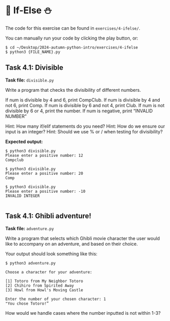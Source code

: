 # 🌷 If-Else ⛄
The code for this exercise can be found in `exercises/4-ifelse/`.

You can manually run your code by clicking the play button, or:
```
$ cd ~/Desktop/2024-autumn-python-intro/exercises/4-ifelse
$ python3 {FILE_NAME}.py
```

## Task 4.1: Divisible
**Task file:** `divisible.py`

Write a program that checks the divisibility of different numbers. 

If num is divisible by 4 and 6, print CompClub.
If num is divisible by 4 and not 6, print Comp.
If num is divisible by 6 and not 4, print Club.
If num is not divisible by 6 or 4, print the number.
If num is negative, print “INVALID NUMBER”

Hint: How many if/elif statements do you need?
Hint: How do we ensure our input is an integer?
Hint: Should we use % or / when testing for divisibility?

**Expected output:**
```
$ python3 divisible.py
Please enter a positive number: 12
Compclub 

$ python3 divisible.py
Please enter a positive number: 20
Comp

$ python3 divisible.py
Please enter a positive number: -10
INVALID INTEGER


```
## Task 4.1: Ghibli adventure!
**Task file:** `adventure.py`

Write a program that selects which Ghibli movie character the user would like to accompany on an adventure, and based on their choice.

Your output should look something like this:
```
$ python3 adventure.py

Choose a character for your adventure:

[1] Totoro from My Neighbor Totoro
[2] Chihiro from Spirited Away
[3] Howl from Howl's Moving Castle

Enter the number of your chosen character: 1
"You chose Totoro!”
```

How would we handle cases where the number inputted is not within 1-3?
